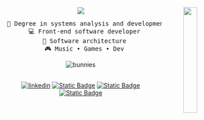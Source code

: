 <div align="center">
<img src="https://i.pinimg.com/736x/1d/f6/a5/1df6a585bef19ee7185da19df1bf397a.jpg" width="25%" align="right" />
<img src="https://readme-typing-svg.demolab.com?font=Fira+Code&pause=1000&color=B493F7FF&width=435&lines=Hi!+I'm+Tifany%2C+a+software+engineer"/>
</br>

<pre>
  💼 Degree in systems analysis and development
  💻 Front-end software developer
  📖 Software architecture
  🎮 Music • Games • Dev
</pre>

<div align="center">
<img alt="bunnies" src="https://64.media.tumblr.com/6d8a52293700db6ab605b934eabb775f/0488966c5593f558-00/s640x960/eed856309e0ef6189c3298f32eb2f180c1173a0e.gifv">
</div>
</br>

[![linkedin](https://img.shields.io/badge/website-pink)](https://pinuya.site/)
[![Static Badge](https://img.shields.io/badge/linkedin-blue)](https://www.linkedin.com/in/tifanyanunes/)
[![Static Badge](https://img.shields.io/badge/twitter-yellow)](https://x.com/voidaerials)
[![Static Badge](https://img.shields.io/badge/instagram-black)](https://www.instagram.com/voidaerials/)


